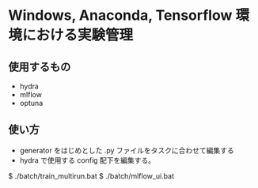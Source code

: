 # Windows, Anaconda, Tensorflow 環境における実験管理

## 使用するもの

- hydra
- mlflow
- optuna

## 使い方

- generator をはじめとした .py ファイルをタスクに合わせて編集する
- hydra で使用する config 配下を編集する。

$ ./batch/train_multirun.bat
$ ./batch/mlflow_ui.bat
